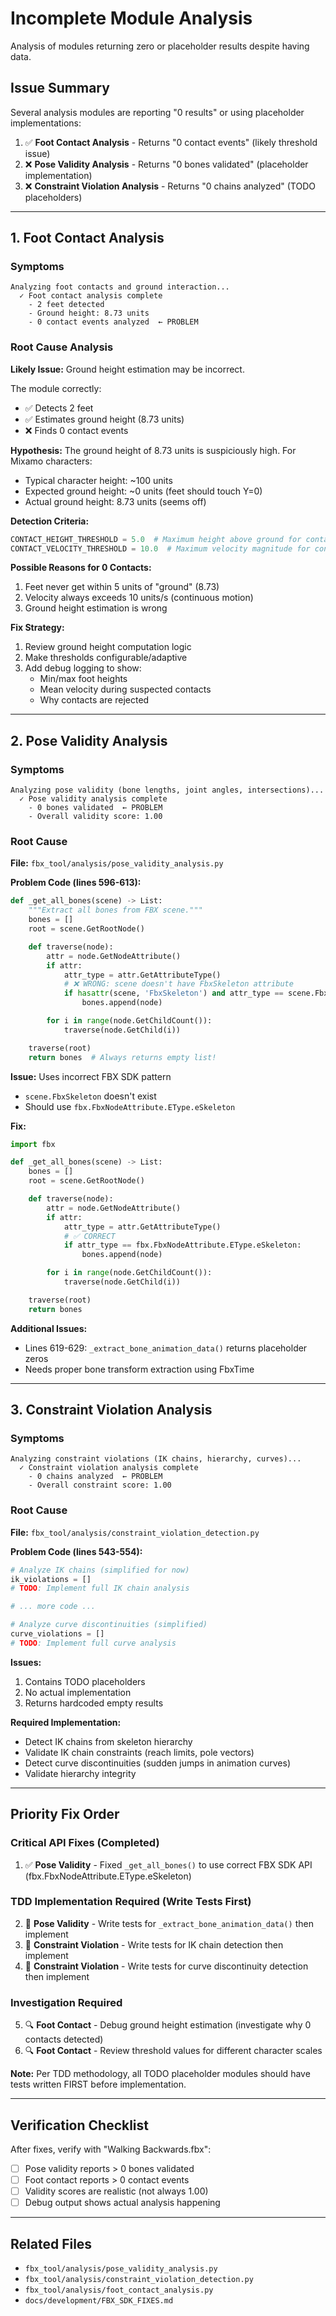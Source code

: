# Incomplete Module Analysis

Analysis of modules returning zero or placeholder results despite having data.

## Issue Summary

Several analysis modules are reporting "0 results" or using placeholder implementations:

1. ✅ **Foot Contact Analysis** - Returns "0 contact events" (likely threshold issue)
2. ❌ **Pose Validity Analysis** - Returns "0 bones validated" (placeholder implementation)
3. ❌ **Constraint Violation Analysis** - Returns "0 chains analyzed" (TODO placeholders)

---

## 1. Foot Contact Analysis

### Symptoms
```
Analyzing foot contacts and ground interaction...
  ✓ Foot contact analysis complete
    - 2 feet detected
    - Ground height: 8.73 units
    - 0 contact events analyzed  ← PROBLEM
```

### Root Cause Analysis

**Likely Issue:** Ground height estimation may be incorrect.

The module correctly:
- ✅ Detects 2 feet
- ✅ Estimates ground height (8.73 units)
- ❌ Finds 0 contact events

**Hypothesis:** The ground height of 8.73 units is suspiciously high. For Mixamo characters:
- Typical character height: ~100 units
- Expected ground height: ~0 units (feet should touch Y=0)
- Actual ground height: 8.73 units (seems off)

**Detection Criteria:**
```python
CONTACT_HEIGHT_THRESHOLD = 5.0  # Maximum height above ground for contact (units)
CONTACT_VELOCITY_THRESHOLD = 10.0  # Maximum velocity magnitude for contact (units/s)
```

**Possible Reasons for 0 Contacts:**
1. Feet never get within 5 units of "ground" (8.73)
2. Velocity always exceeds 10 units/s (continuous motion)
3. Ground height estimation is wrong

**Fix Strategy:**
1. Review ground height computation logic
2. Make thresholds configurable/adaptive
3. Add debug logging to show:
   - Min/max foot heights
   - Mean velocity during suspected contacts
   - Why contacts are rejected

---

## 2. Pose Validity Analysis

### Symptoms
```
Analyzing pose validity (bone lengths, joint angles, intersections)...
  ✓ Pose validity analysis complete
    - 0 bones validated  ← PROBLEM
    - Overall validity score: 1.00
```

### Root Cause

**File:** `fbx_tool/analysis/pose_validity_analysis.py`

**Problem Code (lines 596-613):**
```python
def _get_all_bones(scene) -> List:
    """Extract all bones from FBX scene."""
    bones = []
    root = scene.GetRootNode()

    def traverse(node):
        attr = node.GetNodeAttribute()
        if attr:
            attr_type = attr.GetAttributeType()
            # ❌ WRONG: scene doesn't have FbxSkeleton attribute
            if hasattr(scene, 'FbxSkeleton') and attr_type == scene.FbxSkeleton.eAttributeType:
                bones.append(node)

        for i in range(node.GetChildCount()):
            traverse(node.GetChild(i))

    traverse(root)
    return bones  # Always returns empty list!
```

**Issue:** Uses incorrect FBX SDK pattern
- `scene.FbxSkeleton` doesn't exist
- Should use `fbx.FbxNodeAttribute.EType.eSkeleton`

**Fix:**
```python
import fbx

def _get_all_bones(scene) -> List:
    bones = []
    root = scene.GetRootNode()

    def traverse(node):
        attr = node.GetNodeAttribute()
        if attr:
            attr_type = attr.GetAttributeType()
            # ✅ CORRECT
            if attr_type == fbx.FbxNodeAttribute.EType.eSkeleton:
                bones.append(node)

        for i in range(node.GetChildCount()):
            traverse(node.GetChild(i))

    traverse(root)
    return bones
```

**Additional Issues:**
- Lines 619-629: `_extract_bone_animation_data()` returns placeholder zeros
- Needs proper bone transform extraction using FbxTime

---

## 3. Constraint Violation Analysis

### Symptoms
```
Analyzing constraint violations (IK chains, hierarchy, curves)...
  ✓ Constraint violation analysis complete
    - 0 chains analyzed  ← PROBLEM
    - Overall constraint score: 1.00
```

### Root Cause

**File:** `fbx_tool/analysis/constraint_violation_detection.py`

**Problem Code (lines 543-554):**
```python
# Analyze IK chains (simplified for now)
ik_violations = []
# TODO: Implement full IK chain analysis

# ... more code ...

# Analyze curve discontinuities (simplified)
curve_violations = []
# TODO: Implement full curve analysis
```

**Issues:**
1. Contains TODO placeholders
2. No actual implementation
3. Returns hardcoded empty results

**Required Implementation:**
- Detect IK chains from skeleton hierarchy
- Validate IK chain constraints (reach limits, pole vectors)
- Detect curve discontinuities (sudden jumps in animation curves)
- Validate hierarchy integrity

---

## Priority Fix Order

### Critical API Fixes (Completed)
1. ✅ **Pose Validity** - Fixed `_get_all_bones()` to use correct FBX SDK API (fbx.FbxNodeAttribute.EType.eSkeleton)

### TDD Implementation Required (Write Tests First)
2. 📝 **Pose Validity** - Write tests for `_extract_bone_animation_data()` then implement
3. 📝 **Constraint Violation** - Write tests for IK chain detection then implement
4. 📝 **Constraint Violation** - Write tests for curve discontinuity detection then implement

### Investigation Required
5. 🔍 **Foot Contact** - Debug ground height estimation (investigate why 0 contacts detected)
6. 🔍 **Foot Contact** - Review threshold values for different character scales

**Note:** Per TDD methodology, all TODO placeholder modules should have tests written FIRST before implementation.

---

## Verification Checklist

After fixes, verify with "Walking Backwards.fbx":

- [ ] Pose validity reports > 0 bones validated
- [ ] Foot contact reports > 0 contact events
- [ ] Validity scores are realistic (not always 1.00)
- [ ] Debug output shows actual analysis happening

---

## Related Files

- `fbx_tool/analysis/pose_validity_analysis.py`
- `fbx_tool/analysis/constraint_violation_detection.py`
- `fbx_tool/analysis/foot_contact_analysis.py`
- `docs/development/FBX_SDK_FIXES.md`
